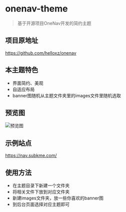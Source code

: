 # onenav-theme
> 基于开源项目OneNav开发的简约主题

## 项目原地址 
https://github.com/helloxz/onenav
## 本主题特色
- 界面简约、美观
- 自适应布局
- banner图随机从主题文件夹里的images文件里随机选取

## 预览图
![预览图](https://nav.subkme.com/nav-screenshot.png)

## 示例站点
https://nav.subkme.com/
## 使用方法
- 在主题目录下新建一个文件夹
- 将相关文件下放到对应文件夹
- 新建images文件夹，放一些你喜欢的banner图
- 到后台页面选择对应主题即可
